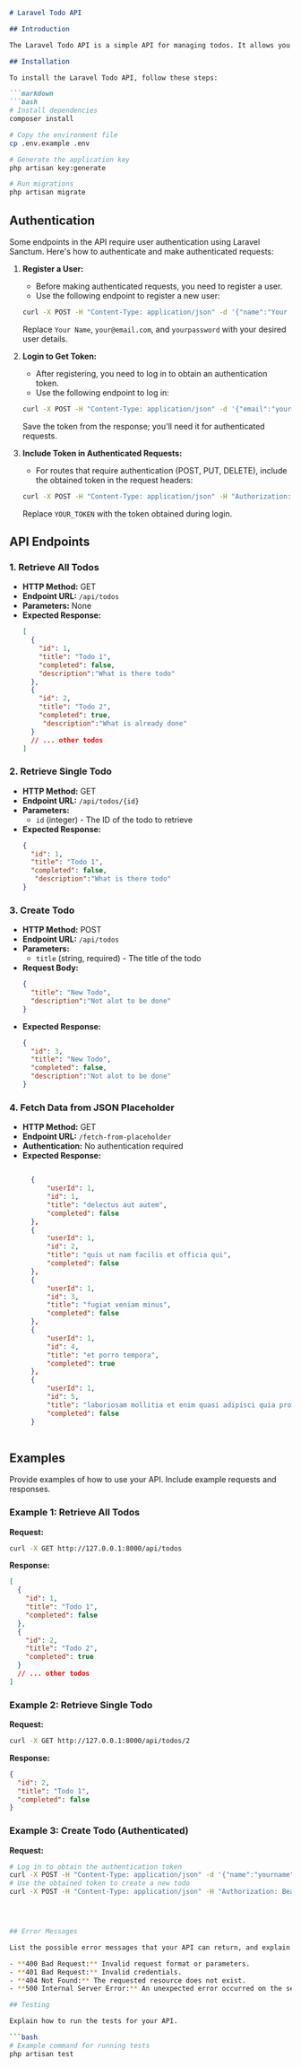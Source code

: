 

```markdown
# Laravel Todo API

## Introduction

The Laravel Todo API is a simple API for managing todos. It allows you to retrieve all todos, retrieve a single todo, create a new todo, update a todo, and delete a todo.

## Installation

To install the Laravel Todo API, follow these steps:

```markdown
```bash
# Install dependencies
composer install

# Copy the environment file
cp .env.example .env

# Generate the application key
php artisan key:generate

# Run migrations
php artisan migrate
```

## Authentication

Some endpoints in the API require user authentication using Laravel Sanctum. Here's how to authenticate and make authenticated requests:

1. **Register a User:**
   - Before making authenticated requests, you need to register a user.
   - Use the following endpoint to register a new user:

   ```bash
   curl -X POST -H "Content-Type: application/json" -d '{"name":"Your Name","email":"your@email.com","password":"yourpassword"}' http://your-api-url/register
   ```

   Replace `Your Name`, `your@email.com`, and `yourpassword` with your desired user details.

2. **Login to Get Token:**
   - After registering, you need to log in to obtain an authentication token.
   - Use the following endpoint to log in:

   ```bash
   curl -X POST -H "Content-Type: application/json" -d '{"email":"your@email.com","password":"yourpassword"}' http://your-api-url/login
   ```

   Save the token from the response; you'll need it for authenticated requests.

3. **Include Token in Authenticated Requests:**
   - For routes that require authentication (POST, PUT, DELETE), include the obtained token in the request headers:

   ```bash
   curl -X POST -H "Content-Type: application/json" -H "Authorization: Bearer YOUR_TOKEN" -d '{"title":"New Todo"}' http://your-api-url/api/todos
   ```

   Replace `YOUR_TOKEN` with the token obtained during login.


## API Endpoints

### 1. Retrieve All Todos

- **HTTP Method:** GET
- **Endpoint URL:** `/api/todos`
- **Parameters:** None
- **Expected Response:**
  ```json
  [
    {
      "id": 1,
      "title": "Todo 1",
      "completed": false,
      "description":"What is there todo"
    },
    {
      "id": 2,
      "title": "Todo 2",
      "completed": true,
       "description":"What is already done"
    }
    // ... other todos
  ]
  ```

### 2. Retrieve Single Todo

- **HTTP Method:** GET
- **Endpoint URL:** `/api/todos/{id}`
- **Parameters:**
  - `id` (integer) - The ID of the todo to retrieve
- **Expected Response:**
  ```json
  {
    "id": 1,
    "title": "Todo 1",
    "completed": false,
     "description":"What is there todo"
  }
  ```

### 3. Create Todo

- **HTTP Method:** POST
- **Endpoint URL:** `/api/todos`
- **Parameters:**
  - `title` (string, required) - The title of the todo
- **Request Body:**
  ```json
  {
    "title": "New Todo",
    "description":"Not alot to be done"
  }
  ```
- **Expected Response:**
  ```json
  {
    "id": 3,
    "title": "New Todo",
    "completed": false,
    "description":"Not alot to be done"
  }
  ```

### 4. Fetch Data from JSON Placeholder

- **HTTP Method:** GET
- **Endpoint URL:** `/fetch-from-placeholder`
- **Authentication:** No authentication required
- **Expected Response:**
  ```json
  
    {
        "userId": 1,
        "id": 1,
        "title": "delectus aut autem",
        "completed": false
    },
    {
        "userId": 1,
        "id": 2,
        "title": "quis ut nam facilis et officia qui",
        "completed": false
    },
    {
        "userId": 1,
        "id": 3,
        "title": "fugiat veniam minus",
        "completed": false
    },
    {
        "userId": 1,
        "id": 4,
        "title": "et porro tempora",
        "completed": true
    },
    {
        "userId": 1,
        "id": 5,
        "title": "laboriosam mollitia et enim quasi adipisci quia provident illum",
        "completed": false
    }
    
  ```

## Examples

Provide examples of how to use your API. Include example requests and responses.

### Example 1: Retrieve All Todos

**Request:**
```bash
curl -X GET http://127.0.0.1:8000/api/todos
```

**Response:**
```json
[
  {
    "id": 1,
    "title": "Todo 1",
    "completed": false
  },
  {
    "id": 2,
    "title": "Todo 2",
    "completed": true
  }
  // ... other todos
]
```

### Example 2: Retrieve Single Todo

**Request:**
```bash
curl -X GET http://127.0.0.1:8000/api/todos/2
```

**Response:**
```json
{
  "id": 2,
  "title": "Todo 1",
  "completed": false
}
```

### Example 3: Create Todo (Authenticated)

**Request:**
```bash
# Log in to obtain the authentication token
curl -X POST -H "Content-Type: application/json" -d '{"name":"yourname","email":"your@email.com","password":"yourpassword"}' http://127.0.0.1:8000/api/register
# Use the obtained token to create a new todo
curl -X POST -H "Content-Type: application/json" -H "Authorization: Bearer YOUR_TOKEN" -d '{"title":"New Todo"}' http://127.0.0.1:8000/api/todos




## Error Messages

List the possible error messages that your API can return, and explain what each one means.

- **400 Bad Request:** Invalid request format or parameters.
- **401 Bad Request:** Invalid credentials.
- **404 Not Found:** The requested resource does not exist.
- **500 Internal Server Error:** An unexpected error occurred on the server.

## Testing

Explain how to run the tests for your API.

```bash
# Example command for running tests
php artisan test
```










